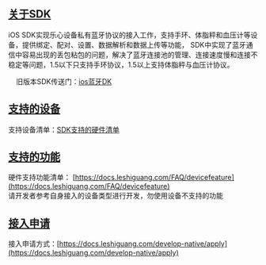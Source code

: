 <a name="J3EzZ"></a>
## [关于SDK](https://docs.leshiguang.com/dev-android/bluetooth/summary?id=%e5%85%b3%e4%ba%8esdk)
iOS SDK实现乐心设备私有蓝牙协议的接入工作，支持手环、体脂秤和血压计等设备，提供绑定、配对、设置、数据解析和数据上传等功能， SDK中实现了蓝牙通信中容易出现的丢包粘包的问题，解决了蓝牙连接池的管理、连接速度慢和连接不稳定等问题，1.5以下只支持手环协议，1.5以上支持体脂秤与血压计协议。

     旧版本SDK传送门：[ios蓝牙DK](https://docs.leshiguang.com/develop-native/ios/bluetooth)
<a name="eb469dd1"></a>
## [支持的设备](https://docs.leshiguang.com/dev-android/bluetooth/summary?id=%e6%94%af%e6%8c%81%e7%9a%84%e8%ae%be%e5%a4%87)
支持设备清单：[SDK支持的硬件清单](https://docs.leshiguang.com/develop-native/apply?id=%e6%94%af%e6%8c%81%e8%ae%be%e5%a4%87)
<a name="9b0e0727"></a>
## [支持的功能](https://docs.leshiguang.com/dev-android/bluetooth/summary?id=%e6%94%af%e6%8c%81%e7%9a%84%e5%8a%9f%e8%83%bd)
硬件支持功能清单： [https://docs.leshiguang.com/FAQ/devicefeature](https://docs.leshiguang.com/FAQ/devicefeature)<br />请开发者参考自身接入的设备类型进行开发，勿使用设备不支持的功能
<a name="a3222d01"></a>
## [接入申请](https://docs.leshiguang.com/dev-android/bluetooth/summary?id=%e6%8e%a5%e5%85%a5%e7%94%b3%e8%af%b7)
接入申请方式：[https://docs.leshiguang.com/develop-native/apply](https://docs.leshiguang.com/develop-native/apply)

